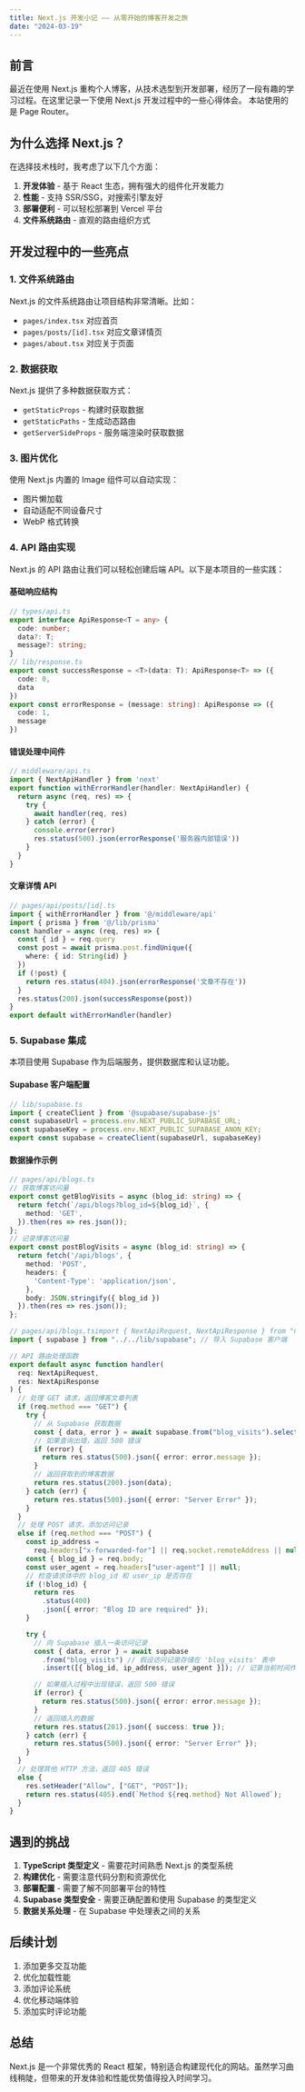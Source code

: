 ```yaml
---
title: Next.js 开发小记 —— 从零开始的博客开发之旅
date: "2024-03-19"
---
```


## 前言

最近在使用 Next.js 重构个人博客，从技术选型到开发部署，经历了一段有趣的学习过程。在这里记录一下使用 Next.js 开发过程中的一些心得体会。
本站使用的是 Page Router。

## 为什么选择 Next.js？

在选择技术栈时，我考虑了以下几个方面：

1. **开发体验** - 基于 React 生态，拥有强大的组件化开发能力
2. **性能** - 支持 SSR/SSG，对搜索引擎友好
3. **部署便利** - 可以轻松部署到 Vercel 平台
4. **文件系统路由** - 直观的路由组织方式

## 开发过程中的一些亮点

### 1. 文件系统路由

Next.js 的文件系统路由让项目结构非常清晰。比如：

- `pages/index.tsx` 对应首页
- `pages/posts/[id].tsx` 对应文章详情页
- `pages/about.tsx` 对应关于页面

### 2. 数据获取

Next.js 提供了多种数据获取方式：

- `getStaticProps` - 构建时获取数据
- `getStaticPaths` - 生成动态路由
- `getServerSideProps` - 服务端渲染时获取数据

### 3. 图片优化

使用 Next.js 内置的 Image 组件可以自动实现：

- 图片懒加载
- 自动适配不同设备尺寸
- WebP 格式转换

### 4. API 路由实现

Next.js 的 API 路由让我们可以轻松创建后端 API。以下是本项目的一些实践：

#### 基础响应结构

```typescript
// types/api.ts
export interface ApiResponse<T = any> {
  code: number;
  data?: T;
  message?: string;
}
// lib/response.ts
export const successResponse = <T>(data: T): ApiResponse<T> => ({
  code: 0,
  data
})
export const errorResponse = (message: string): ApiResponse => ({
  code: 1,
  message
})
```

#### 错误处理中间件

```typescript
// middleware/api.ts
import { NextApiHandler } from 'next'
export function withErrorHandler(handler: NextApiHandler) {
  return async (req, res) => {
    try {
      await handler(req, res)
    } catch (error) {
      console.error(error)
      res.status(500).json(errorResponse('服务器内部错误'))
    }
  }
}
```

#### 文章详情 API

```typescript
// pages/api/posts/[id].ts
import { withErrorHandler } from '@/middleware/api'
import { prisma } from '@/lib/prisma'
const handler = async (req, res) => {
  const { id } = req.query
  const post = await prisma.post.findUnique({
    where: { id: String(id) }
  })
  if (!post) {
    return res.status(404).json(errorResponse('文章不存在'))
  }
  res.status(200).json(successResponse(post))
}
export default withErrorHandler(handler)
```

### 5. Supabase 集成

本项目使用 Supabase 作为后端服务，提供数据库和认证功能。

#### Supabase 客户端配置

```typescript
// lib/supabase.ts
import { createClient } from '@supabase/supabase-js'
const supabaseUrl = process.env.NEXT_PUBLIC_SUPABASE_URL;
const supabaseKey = process.env.NEXT_PUBLIC_SUPABASE_ANON_KEY;
export const supabase = createClient(supabaseUrl, supabaseKey)
```

#### 数据操作示例

```typescript
// pages/api/blogs.ts
// 获取博客访问量
export const getBlogVisits = async (blog_id: string) => {
  return fetch(`/api/blogs?blog_id=${blog_id}`, {
    method: 'GET',
  }).then(res => res.json());
};
// 记录博客访问量
export const postBlogVisits = async (blog_id: string) => {
  return fetch('/api/blogs', {
    method: 'POST',
    headers: {
      'Content-Type': 'application/json',
    },
    body: JSON.stringify({ blog_id })
  }).then(res => res.json());
};
```

```typescript
// pages/api/blogs.tsimport { NextApiRequest, NextApiResponse } from "next";
import { supabase } from "../../lib/supabase"; // 导入 Supabase 客户端

// API 路由处理函数
export default async function handler(
  req: NextApiRequest,
  res: NextApiResponse
) {
  // 处理 GET 请求，返回博客文章列表
  if (req.method === "GET") {
    try {
      // 从 Supabase 获取数据
      const { data, error } = await supabase.from("blog_visits").select("*").eq("blog_id", req.query.blog_id);
      // 如果查询出错，返回 500 错误
      if (error) {
        return res.status(500).json({ error: error.message });
      }
      // 返回获取到的博客数据
      return res.status(200).json(data);
    } catch (err) {
      return res.status(500).json({ error: "Server Error" });
    }
  }
  // 处理 POST 请求，添加访问记录
  else if (req.method === "POST") {
    const ip_address =
      req.headers["x-forwarded-for"] || req.socket.remoteAddress || null;
    const { blog_id } = req.body;
    const user_agent = req.headers["user-agent"] || null;
    // 检查请求体中的 blog_id 和 user_ip 是否存在
    if (!blog_id) {
      return res
        .status(400)
        .json({ error: "Blog ID are required" });
    }

    try {
      // 向 Supabase 插入一条访问记录
      const { data, error } = await supabase
        .from("blog_visits") // 假设访问记录存储在 'blog_visits' 表中
        .insert([{ blog_id, ip_address, user_agent }]); // 记录当前时间作为访问时间

      // 如果插入过程中出现错误，返回 500 错误
      if (error) {
        return res.status(500).json({ error: error.message });
      }
      // 返回插入的数据
      return res.status(201).json({ success: true });
    } catch (err) {
      return res.status(500).json({ error: "Server Error" });
    }
  }
  // 处理其他 HTTP 方法，返回 405 错误
  else {
    res.setHeader("Allow", ["GET", "POST"]);
    return res.status(405).end(`Method ${req.method} Not Allowed`);
  }
}

```

## 遇到的挑战

1. **TypeScript 类型定义** - 需要花时间熟悉 Next.js 的类型系统
2. **构建优化** - 需要注意代码分割和资源优化
3. **部署配置** - 需要了解不同部署平台的特性
4. **Supabase 类型安全** - 需要正确配置和使用 Supabase 的类型定义
5. **数据关系处理** - 在 Supabase 中处理表之间的关系

## 后续计划

1. 添加更多交互功能
2. 优化加载性能
3. 添加评论系统
4. 优化移动端体验
5. 添加实时评论功能

## 总结

Next.js 是一个非常优秀的 React 框架，特别适合构建现代化的网站。虽然学习曲线稍陡，但带来的开发体验和性能优势值得投入时间学习。
